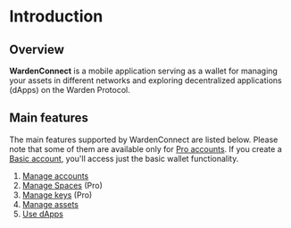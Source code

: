 ﻿---
sidebar_position: 1
---

# Introduction

## Overview

**WardenConnect** is a mobile application serving as a wallet for managing your assets in different networks and exploring decentralized applications (dApps) on the Warden Protocol.

## Main features

The main features supported by WardenConnect are listed below. Please note that some of them are available only for [Pro accounts](manage-accounts#create-a-pro-account). If you create a [Basic account](manage-accounts#create-a-basic-account), you'll access just the basic wallet functionality.

1. [Manage accounts](manage-accounts)
2. [Manage Spaces](manage-spaces) (Pro)
3. [Manage keys](manage-keys) (Pro)
4. [Manage assets](manage-assets)
5. [Use dApps](use-dapps)
